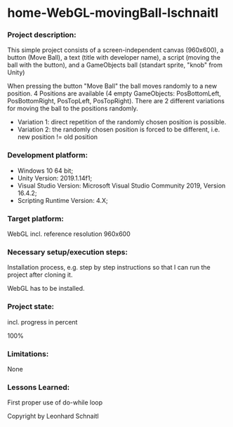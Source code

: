 # home-WebGL-movingBall-lschnaitl

### Project description: 
This simple project consists of a screen-independent canvas (960x600), 
a button (Move Ball), a text (title with developer name), a script (moving the ball with the button), 
and a GameObjects ball (standart sprite, "knob" from Unity)

When pressing the button "Move Ball" the ball moves randomly to a new position. 
4 Positions are available (4 empty GameObjects: PosBottomLeft, PosBottomRight, PosTopLeft, PosTopRight).
There are 2 different variations for moving the ball to the positions randomly.
* Variation 1: direct repetition of the randomly chosen position is possible.
* Variation 2: the randomly chosen position is forced to be different, i.e. new position != old position  

### Development platform: 
* Windows 10 64 bit; 
* Unity Version: 2019.1.14f1; 
* Visual Studio Version: Microsoft Visual Studio Community 2019, Version 16.4.2;
* Scripting Runtime Version: 4.X;

### Target platform: 
WebGL incl. reference resolution 960x600 

### Necessary setup/execution steps: 
Installation process, e.g. step by step instructions so that I can run the project after cloning it.

WebGL has to be installed.

### Project state: 
incl. progress in percent

100%

### Limitations: 
None

### Lessons Learned: 
First proper use of do-while loop

Copyright by Leonhard Schnaitl
